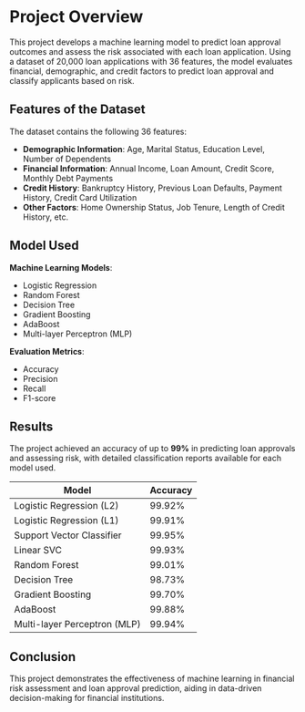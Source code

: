 # Project Overview

This project develops a machine learning model to predict loan approval outcomes and assess the risk associated with each loan application. Using a dataset of 20,000 loan applications with 36 features, the model evaluates financial, demographic, and credit factors to predict loan approval and classify applicants based on risk.

## Features of the Dataset
The dataset contains the following 36 features:

- **Demographic Information**: Age, Marital Status, Education Level, Number of Dependents  
- **Financial Information**: Annual Income, Loan Amount, Credit Score, Monthly Debt Payments  
- **Credit History**: Bankruptcy History, Previous Loan Defaults, Payment History, Credit Card Utilization  
- **Other Factors**: Home Ownership Status, Job Tenure, Length of Credit History, etc.

## Model Used
**Machine Learning Models**:
- Logistic Regression
- Random Forest
- Decision Tree
- Gradient Boosting
- AdaBoost
- Multi-layer Perceptron (MLP)

**Evaluation Metrics**:
- Accuracy
- Precision
- Recall
- F1-score

## Results
The project achieved an accuracy of up to **99%** in predicting loan approvals and assessing risk, with detailed classification reports available for each model used.

| **Model**                      | **Accuracy**   |
|---------------------------------|----------------|
| Logistic Regression (L2)        | 99.92%         |
| Logistic Regression (L1)        | 99.91%         |
| Support Vector Classifier       | 99.95%         |
| Linear SVC                      | 99.93%         |
| Random Forest                   | 99.01%         |
| Decision Tree                   | 98.73%         |
| Gradient Boosting               | 99.70%         |
| AdaBoost                        | 99.88%         |
| Multi-layer Perceptron (MLP)    | 99.94%         |

## Conclusion
This project demonstrates the effectiveness of machine learning in financial risk assessment and loan approval prediction, aiding in data-driven decision-making for financial institutions.
